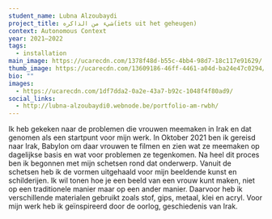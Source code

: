 ```yaml
---
student_name: Lubna Alzoubaydi
project_title: شيء من الذاكره(iets uit het geheugen)
context: Autonomous Context
year: 2021—2022
tags:
  - installation
main_image: https://ucarecdn.com/1378f48d-b55c-4bb4-98d7-18c117e91629/
thumb_image: https://ucarecdn.com/13609186-46ff-4461-a04d-ba24e47c0294/
bio: ""
images:
  - https://ucarecdn.com/1df7dda2-0a2e-43a7-b92c-1048f4f80ad9/
social_links:
  - http://lubna-alzoubaydi0.webnode.be/portfolio-am-rwbh/
---
```



Ik heb gekeken naar de problemen die vrouwen meemaken in Irak en dat genomen als een startpunt voor mijn werk. In Oktober 2021 ben ik gereisd naar Irak, Babylon om daar vrouwen te filmen en zien wat ze meemaken op dagelijkse basis en wat voor problemen ze tegenkomen. Na heel dit proces ben ik begonnen met mijn schetsen rond dat onderwerp. Vanuit de schetsen heb ik de vormen uitgehaald voor mijn beeldende kunst en schilderijen. Ik wil tonen hoe je een beeld van een vrouw kunt maken, niet op een traditionele manier maar op een ander manier. Daarvoor heb ik verschillende materialen gebruikt zoals stof, gips, metaal, klei en acryl. Voor mijn werk heb ik geïnspireerd door de oorlog, geschiedenis van Irak.